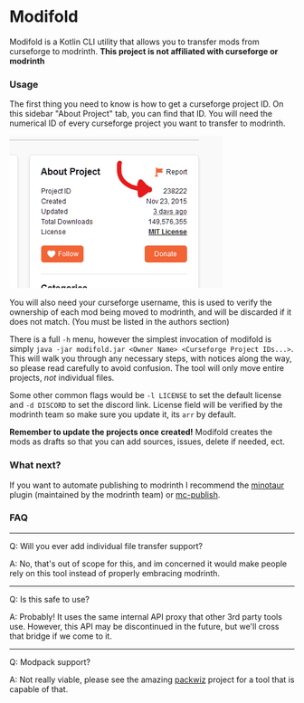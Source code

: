 # Modifold

Modifold is a Kotlin CLI utility that allows you to transfer mods from curseforge to modrinth.
**This project is not affiliated with curseforge or modrinth**

### Usage

The first thing you need to know is how to get a curseforge project ID. On this sidebar "About Project" tab, you can
find that ID. You will need the numerical ID of every curseforge project you want to transfer to modrinth.

![An image showing where the curseforge project ID is located on the project page](images/curseforge_id.png "Curseforge ID location")

You will also need your curseforge username, this is used to verify the ownership of each mod being moved to modrinth,
and will be discarded if it does not match.
(You must be listed in the authors section)

There is a full `-h` menu, however the simplest invocation of modifold is
simply `java -jar modifold.jar <Owner Name> <Curseforge Project IDs...>`. This will walk you through any necessary
steps, with notices along the way, so please read carefully to avoid confusion. The tool will only move entire
projects, *not* individual files.

Some other common flags would be `-l LICENSE` to set the default license and `-d DISCORD` to set the discord link.
License field will be verified by the modrinth team so make sure you update it, its `arr` by default.

**Remember to update the projects once created!** Modifold creates the mods as drafts so that you can add sources,
issues, delete if needed, ect.


### What next?

If you want to automate publishing to modrinth I recommend the [minotaur](https://github.com/modrinth/minotaur) plugin (maintained by the modrinth team) or [mc-publish](https://github.com/Kir-Antipov/mc-publish).

### FAQ

---
Q: Will you ever add individual file transfer support?

A: No, that's out of scope for this, and im concerned it would make people rely on this tool instead of properly
embracing modrinth.

---

Q: Is this safe to use?

A: Probably! It uses the same internal API proxy that other 3rd party tools use. However, this API may be discontinued
in the future, but we'll cross that bridge if we come to it.

---

Q: Modpack support?

A: Not really viable, please see the amazing [packwiz](https://github.com/packwiz/packwiz) project for a tool that is capable of that.

